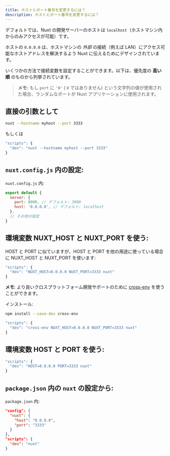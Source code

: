 ```yaml
---
title: ホストとポート番号を変更するには？
description: ホストとポート番号を変更するには？
---
```


デフォルトでは、Nuxt の開発サーバーのホストは `localhost`（ホストマシン内からのみアクセスが可能）です。

ホストの `0.0.0.0` は、ホストマシンの _外部_ の接続（例えば LAN）にアクセス可能なホストアドレスを解決するよう Nuxt に伝えるためにデザインされています。

いくつかの方法で接続変数を設定することができます。以下は、優先度の **高い順** のものから列挙されています。

> **メモ:** もし `port` に `'0'` ( `0` ではありません) という文字列の値が使用された場合、ランダムなポートが Nuxt アプリケーションに使用されます。

## 直接の引数として

```sh
nuxt --hostname myhost --port 3333
```
もしくは
```js
"scripts": {
  "dev": "nuxt --hostname myhost --port 3333"
}
```

## `nuxt.config.js` 内の設定:

`nuxt.config.js` 内:

```js
export default {
  server: {
    port: 8000, // デフォルト: 3000
    host: '0.0.0.0', // デフォルト: localhost
  },
  // その他の設定
}
```


## 環境変数 NUXT_HOST と NUXT_PORT を使う:

HOST と PORT に似ていますが、HOST と PORT を他の用途に使っている場合に NUXT_HOST と NUXT_PORT を使います:

```js
"scripts": {
  "dev": "NUXT_HOST=0.0.0.0 NUXT_PORT=3333 nuxt"
}
```

**メモ**: より良いクロスプラットフォーム開発サポートのために [cross-env](https://www.npmjs.com/package/cross-env) を使うことができます。

インストール:

```bash
npm install --save-dev cross-env
```

```js
"scripts": {
  "dev": "cross-env NUXT_HOST=0.0.0.0 NUXT_PORT=3333 nuxt"
}
```

## 環境変数 HOST と PORT を使う:

```js
"scripts": {
  "dev": "HOST=0.0.0.0 PORT=3333 nuxt"
}
```

## `package.json` 内の `nuxt` の設定から:

`package.json` 内:

```json
"config": {
  "nuxt": {
    "host": "0.0.0.0",
    "port": "3333"
  }
},
"scripts": {
  "dev": "nuxt"
}
```
